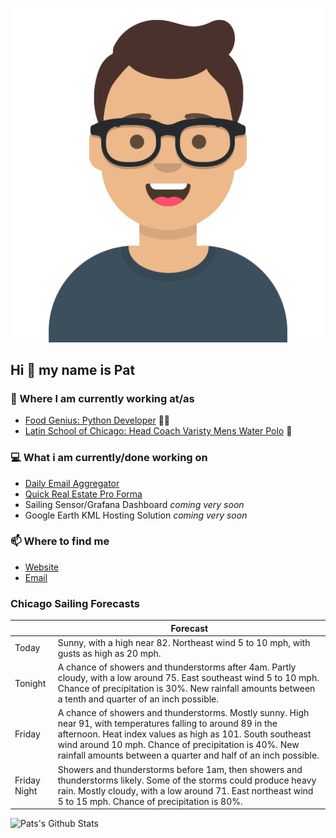[![Social banner for p-j-falconer](https://raw.githubusercontent.com/P-J-FALCONER/P-J-FALCONER/master/assets/avataaars.svg)](https://patfalconer.com/)
## Hi :wave: my name is Pat

### 💼 Where I am currently working at/as
- [Food Genius: Python Developer](https://getfoodgenius.com/) 🍔🐍
- [Latin School of Chicago: Head Coach Varisty Mens Water Polo](https://www.latinschool.org/) 🤽


### 💻 What i am currently/done working on
 - [Daily Email Aggregator](https://github.com/P-J-FALCONER/dott_daily_mail)
 - [Quick Real Estate Pro Forma](https://github.com/P-J-FALCONER/henry)
 - Sailing Sensor/Grafana Dashboard *coming very soon*
 - Google Earth KML Hosting Solution *coming very soon*

### 📫 Where to find me
 - [Website](https://patfalconer.com/)
 - [Email](mailto:patrick.j.falconer@gmail.com)


### Chicago Sailing Forecasts
|   | Forecast  |
|---|---|
| Today | Sunny, with a high near 82. Northeast wind 5 to 10 mph, with gusts as high as 20 mph. |
| Tonight | A chance of showers and thunderstorms after 4am. Partly cloudy, with a low around 75. East southeast wind 5 to 10 mph. Chance of precipitation is 30%. New rainfall amounts between a tenth and quarter of an inch possible. |
| Friday | A chance of showers and thunderstorms. Mostly sunny. High near 91, with temperatures falling to around 89 in the afternoon. Heat index values as high as 101. South southeast wind around 10 mph. Chance of precipitation is 40%. New rainfall amounts between a quarter and half of an inch possible. |
| Friday Night | Showers and thunderstorms before 1am, then showers and thunderstorms likely. Some of the storms could produce heavy rain. Mostly cloudy, with a low around 71. East northeast wind 5 to 15 mph. Chance of precipitation is 80%. |

![Pats's Github Stats](https://github-readme-stats.vercel.app/api?username=p-j-falconer&show_icons=true&theme=radical)
